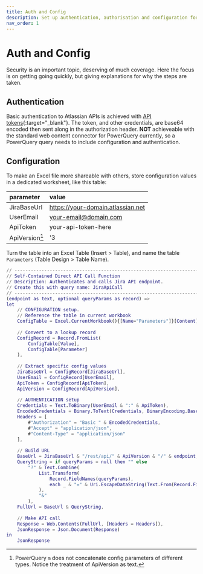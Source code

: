 ```yaml
---
title: Auth and Config
description: Set up authentication, authorisation and configuration for worksheets.
nav_order: 1
---
```


# Auth and Config
Security is an important topic, deserving of much coverage. Here the focus is on getting going quickly, but giving explanations for why the steps are taken.

## Authentication
Basic authentication to Atlassian APIs is achieved with [API tokens](https://developer.atlassian.com/server/jira/platform/basic-authentication/){:target="_blank"}. The token, and other credentials, are base64 encoded then sent along in the authorization header. **NOT** achieveable with the standard web content connector for PowerQuery currently, so a PowerQuery query needs to include configuration and authentication.

## Configuration
To make an Excel file more shareable with others, store configuration values in a dedicated worksheet, like this table:

| parameter      | value                             |
|:---------------|:----------------------------------|
| JiraBaseUrl    | https://your-domain.atlassian.net |
| UserEmail      | your-email@domain.com             |
| ApiToken       | your-api-token-here               |
| ApiVersion[^1] | '3                                |

Turn the table into an Excel Table (Insert > Table), and name the table `Parameters` (Table Design > Table Name).

```m
// -----------------------------------------------------------------------------
// Self-Contained Direct API Call Function
// Description: Authenticates and calls Jira API endpoint.
// Create this with query name: JiraApiCall
// -----------------------------------------------------------------------------
(endpoint as text, optional queryParams as record) =>
let
    // CONFIGURATION setup. 
    // Reference the table in current workbook
    ConfigTable = Excel.CurrentWorkbook(){[Name="Parameters"]}[Content],
    
    // Convert to a lookup record
    ConfigRecord = Record.FromList(
        ConfigTable[Value], 
        ConfigTable[Parameter]
    ),
    
    // Extract specific config values
    JiraBaseUrl = ConfigRecord[JiraBaseUrl],
    UserEmail = ConfigRecord[UserEmail],
    ApiToken = ConfigRecord[ApiToken],
    ApiVersion = ConfigRecord[ApiVersion],
    
    // AUTHENTICATION setup
    Credentials = Text.ToBinary(UserEmail & ":" & ApiToken),
    EncodedCredentials = Binary.ToText(Credentials, BinaryEncoding.Base64),
    Headers = [
        #"Authorization" = "Basic " & EncodedCredentials,
        #"Accept" = "application/json", 
        #"Content-Type" = "application/json"
    ],
    
    // Build URL
    BaseUrl = JiraBaseUrl & "/rest/api/" & ApiVersion & "/" & endpoint,
    QueryString = if queryParams = null then "" else 
        "?" & Text.Combine(
            List.Transform(
                Record.FieldNames(queryParams),
                each _ & "=" & Uri.EscapeDataString(Text.From(Record.Field(queryParams, _)))
            ),
            "&"
        ),
    FullUrl = BaseUrl & QueryString,
    
    // Make API call
    Response = Web.Contents(FullUrl, [Headers = Headers]),
    JsonResponse = Json.Document(Response)
in
    JsonResponse
```
[^1]: PowerQuery `m` does not concatenate config parameters of different types. Notice the treatment of ApiVersion as text.
